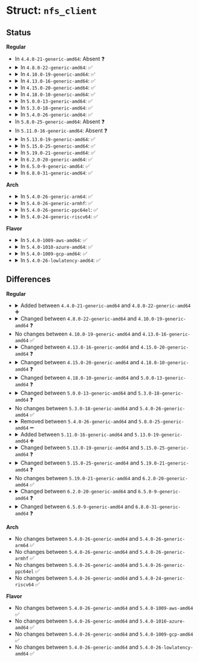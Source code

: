 # Struct: <code>nfs_client</code>

## Status
<b>Regular</b>
<ul>
<li>
In <code>4.4.0-21-generic-amd64</code>: Absent ❓
</li>
<li>
<details>
<summary>In <code>4.8.0-22-generic-amd64</code>: ✅</summary>

```c
struct nfs_client {
    atomic_t cl_count;
    atomic_t cl_mds_count;
    int cl_cons_state;
    long unsigned int cl_res_state;
    long unsigned int cl_flags;
    struct __kernel_sockaddr_storage cl_addr;
    size_t cl_addrlen;
    char * cl_hostname;
    char * cl_acceptor;
    struct list_head cl_share_link;
    struct list_head cl_superblocks;
    struct rpc_clnt * cl_rpcclient;
    const struct nfs_rpc_ops * rpc_ops;
    int cl_proto;
    struct nfs_subversion * cl_nfs_mod;
    u32 cl_minorversion;
    struct rpc_cred * cl_machine_cred;
    struct list_head cl_ds_clients;
    u64 cl_clientid;
    nfs4_verifier cl_confirm;
    long unsigned int cl_state;
    spinlock_t cl_lock;
    long unsigned int cl_lease_time;
    long unsigned int cl_last_renewal;
    struct delayed_work cl_renewd;
    struct rpc_wait_queue cl_rpcwaitq;
    struct idmap * cl_idmap;
    const char * cl_owner_id;
    u32 cl_cb_ident;
    const struct nfs4_minor_version_ops * cl_mvops;
    long unsigned int cl_mig_gen;
    struct nfs4_slot_table * cl_slot_tbl;
    u32 cl_seqid;
    u32 cl_exchange_flags;
    struct nfs4_session * cl_session;
    bool cl_preserve_clid;
    struct nfs41_server_owner * cl_serverowner;
    struct nfs41_server_scope * cl_serverscope;
    struct nfs41_impl_id * cl_implid;
    long unsigned int cl_sp4_flags;
    char[48] cl_ipaddr;
    struct fscache_cookie * fscache;
    struct net * cl_net;
}
```
</details>
</li>
<li>
<details>
<summary>In <code>4.10.0-19-generic-amd64</code>: ✅</summary>

```c
struct nfs_client {
    atomic_t cl_count;
    atomic_t cl_mds_count;
    int cl_cons_state;
    long unsigned int cl_res_state;
    long unsigned int cl_flags;
    struct __kernel_sockaddr_storage cl_addr;
    size_t cl_addrlen;
    char * cl_hostname;
    char * cl_acceptor;
    struct list_head cl_share_link;
    struct list_head cl_superblocks;
    struct rpc_clnt * cl_rpcclient;
    const struct nfs_rpc_ops * rpc_ops;
    int cl_proto;
    struct nfs_subversion * cl_nfs_mod;
    u32 cl_minorversion;
    struct rpc_cred * cl_machine_cred;
    struct list_head cl_ds_clients;
    u64 cl_clientid;
    nfs4_verifier cl_confirm;
    long unsigned int cl_state;
    spinlock_t cl_lock;
    long unsigned int cl_lease_time;
    long unsigned int cl_last_renewal;
    struct delayed_work cl_renewd;
    struct rpc_wait_queue cl_rpcwaitq;
    struct idmap * cl_idmap;
    const char * cl_owner_id;
    u32 cl_cb_ident;
    const struct nfs4_minor_version_ops * cl_mvops;
    long unsigned int cl_mig_gen;
    struct nfs4_slot_table * cl_slot_tbl;
    u32 cl_seqid;
    u32 cl_exchange_flags;
    struct nfs4_session * cl_session;
    bool cl_preserve_clid;
    struct nfs41_server_owner * cl_serverowner;
    struct nfs41_server_scope * cl_serverscope;
    struct nfs41_impl_id * cl_implid;
    long unsigned int cl_sp4_flags;
    wait_queue_head_t cl_lock_waitq;
    char[48] cl_ipaddr;
    struct fscache_cookie * fscache;
    struct net * cl_net;
}
```
</details>
</li>
<li>
<details>
<summary>In <code>4.13.0-16-generic-amd64</code>: ✅</summary>

```c
struct nfs_client {
    atomic_t cl_count;
    atomic_t cl_mds_count;
    int cl_cons_state;
    long unsigned int cl_res_state;
    long unsigned int cl_flags;
    struct __kernel_sockaddr_storage cl_addr;
    size_t cl_addrlen;
    char * cl_hostname;
    char * cl_acceptor;
    struct list_head cl_share_link;
    struct list_head cl_superblocks;
    struct rpc_clnt * cl_rpcclient;
    const struct nfs_rpc_ops * rpc_ops;
    int cl_proto;
    struct nfs_subversion * cl_nfs_mod;
    u32 cl_minorversion;
    struct rpc_cred * cl_machine_cred;
    struct list_head cl_ds_clients;
    u64 cl_clientid;
    nfs4_verifier cl_confirm;
    long unsigned int cl_state;
    spinlock_t cl_lock;
    long unsigned int cl_lease_time;
    long unsigned int cl_last_renewal;
    struct delayed_work cl_renewd;
    struct rpc_wait_queue cl_rpcwaitq;
    struct idmap * cl_idmap;
    const char * cl_owner_id;
    u32 cl_cb_ident;
    const struct nfs4_minor_version_ops * cl_mvops;
    long unsigned int cl_mig_gen;
    struct nfs4_slot_table * cl_slot_tbl;
    u32 cl_seqid;
    u32 cl_exchange_flags;
    struct nfs4_session * cl_session;
    bool cl_preserve_clid;
    struct nfs41_server_owner * cl_serverowner;
    struct nfs41_server_scope * cl_serverscope;
    struct nfs41_impl_id * cl_implid;
    long unsigned int cl_sp4_flags;
    wait_queue_head_t cl_lock_waitq;
    char[48] cl_ipaddr;
    struct fscache_cookie * fscache;
    struct net * cl_net;
}
```
</details>
</li>
<li>
<details>
<summary>In <code>4.15.0-20-generic-amd64</code>: ✅</summary>

```c
struct nfs_client {
    refcount_t cl_count;
    atomic_t cl_mds_count;
    int cl_cons_state;
    long unsigned int cl_res_state;
    long unsigned int cl_flags;
    struct __kernel_sockaddr_storage cl_addr;
    size_t cl_addrlen;
    char * cl_hostname;
    char * cl_acceptor;
    struct list_head cl_share_link;
    struct list_head cl_superblocks;
    struct rpc_clnt * cl_rpcclient;
    const struct nfs_rpc_ops * rpc_ops;
    int cl_proto;
    struct nfs_subversion * cl_nfs_mod;
    u32 cl_minorversion;
    struct rpc_cred * cl_machine_cred;
    struct list_head cl_ds_clients;
    u64 cl_clientid;
    nfs4_verifier cl_confirm;
    long unsigned int cl_state;
    spinlock_t cl_lock;
    long unsigned int cl_lease_time;
    long unsigned int cl_last_renewal;
    struct delayed_work cl_renewd;
    struct rpc_wait_queue cl_rpcwaitq;
    struct idmap * cl_idmap;
    const char * cl_owner_id;
    u32 cl_cb_ident;
    const struct nfs4_minor_version_ops * cl_mvops;
    long unsigned int cl_mig_gen;
    struct nfs4_slot_table * cl_slot_tbl;
    u32 cl_seqid;
    u32 cl_exchange_flags;
    struct nfs4_session * cl_session;
    bool cl_preserve_clid;
    struct nfs41_server_owner * cl_serverowner;
    struct nfs41_server_scope * cl_serverscope;
    struct nfs41_impl_id * cl_implid;
    long unsigned int cl_sp4_flags;
    wait_queue_head_t cl_lock_waitq;
    char[48] cl_ipaddr;
    struct fscache_cookie * fscache;
    struct net * cl_net;
}
```
</details>
</li>
<li>
<details>
<summary>In <code>4.18.0-10-generic-amd64</code>: ✅</summary>

```c
struct nfs_client {
    refcount_t cl_count;
    atomic_t cl_mds_count;
    seqcount_t cl_callback_count;
    int cl_cons_state;
    long unsigned int cl_res_state;
    long unsigned int cl_flags;
    struct __kernel_sockaddr_storage cl_addr;
    size_t cl_addrlen;
    char * cl_hostname;
    char * cl_acceptor;
    struct list_head cl_share_link;
    struct list_head cl_superblocks;
    struct rpc_clnt * cl_rpcclient;
    const struct nfs_rpc_ops * rpc_ops;
    int cl_proto;
    struct nfs_subversion * cl_nfs_mod;
    u32 cl_minorversion;
    struct rpc_cred * cl_machine_cred;
    struct list_head cl_ds_clients;
    u64 cl_clientid;
    nfs4_verifier cl_confirm;
    long unsigned int cl_state;
    spinlock_t cl_lock;
    long unsigned int cl_lease_time;
    long unsigned int cl_last_renewal;
    struct delayed_work cl_renewd;
    struct rpc_wait_queue cl_rpcwaitq;
    struct idmap * cl_idmap;
    const char * cl_owner_id;
    u32 cl_cb_ident;
    const struct nfs4_minor_version_ops * cl_mvops;
    long unsigned int cl_mig_gen;
    struct nfs4_slot_table * cl_slot_tbl;
    u32 cl_seqid;
    u32 cl_exchange_flags;
    struct nfs4_session * cl_session;
    bool cl_preserve_clid;
    struct nfs41_server_owner * cl_serverowner;
    struct nfs41_server_scope * cl_serverscope;
    struct nfs41_impl_id * cl_implid;
    long unsigned int cl_sp4_flags;
    wait_queue_head_t cl_lock_waitq;
    char[48] cl_ipaddr;
    struct fscache_cookie * fscache;
    struct net * cl_net;
}
```
</details>
</li>
<li>
<details>
<summary>In <code>5.0.0-13-generic-amd64</code>: ✅</summary>

```c
struct nfs_client {
    refcount_t cl_count;
    atomic_t cl_mds_count;
    int cl_cons_state;
    long unsigned int cl_res_state;
    long unsigned int cl_flags;
    struct __kernel_sockaddr_storage cl_addr;
    size_t cl_addrlen;
    char * cl_hostname;
    char * cl_acceptor;
    struct list_head cl_share_link;
    struct list_head cl_superblocks;
    struct rpc_clnt * cl_rpcclient;
    const struct nfs_rpc_ops * rpc_ops;
    int cl_proto;
    struct nfs_subversion * cl_nfs_mod;
    u32 cl_minorversion;
    const char * cl_principal;
    struct list_head cl_ds_clients;
    u64 cl_clientid;
    nfs4_verifier cl_confirm;
    long unsigned int cl_state;
    spinlock_t cl_lock;
    long unsigned int cl_lease_time;
    long unsigned int cl_last_renewal;
    struct delayed_work cl_renewd;
    struct rpc_wait_queue cl_rpcwaitq;
    struct idmap * cl_idmap;
    const char * cl_owner_id;
    u32 cl_cb_ident;
    const struct nfs4_minor_version_ops * cl_mvops;
    long unsigned int cl_mig_gen;
    struct nfs4_slot_table * cl_slot_tbl;
    u32 cl_seqid;
    u32 cl_exchange_flags;
    struct nfs4_session * cl_session;
    bool cl_preserve_clid;
    struct nfs41_server_owner * cl_serverowner;
    struct nfs41_server_scope * cl_serverscope;
    struct nfs41_impl_id * cl_implid;
    long unsigned int cl_sp4_flags;
    wait_queue_head_t cl_lock_waitq;
    char[48] cl_ipaddr;
    struct fscache_cookie * fscache;
    struct net * cl_net;
    struct list_head pending_cb_stateids;
}
```
</details>
</li>
<li>
<details>
<summary>In <code>5.3.0-18-generic-amd64</code>: ✅</summary>

```c
struct nfs_client {
    refcount_t cl_count;
    atomic_t cl_mds_count;
    int cl_cons_state;
    long unsigned int cl_res_state;
    long unsigned int cl_flags;
    struct __kernel_sockaddr_storage cl_addr;
    size_t cl_addrlen;
    char * cl_hostname;
    char * cl_acceptor;
    struct list_head cl_share_link;
    struct list_head cl_superblocks;
    struct rpc_clnt * cl_rpcclient;
    const struct nfs_rpc_ops * rpc_ops;
    int cl_proto;
    struct nfs_subversion * cl_nfs_mod;
    u32 cl_minorversion;
    unsigned int cl_nconnect;
    const char * cl_principal;
    struct list_head cl_ds_clients;
    u64 cl_clientid;
    nfs4_verifier cl_confirm;
    long unsigned int cl_state;
    spinlock_t cl_lock;
    long unsigned int cl_lease_time;
    long unsigned int cl_last_renewal;
    struct delayed_work cl_renewd;
    struct rpc_wait_queue cl_rpcwaitq;
    struct idmap * cl_idmap;
    const char * cl_owner_id;
    u32 cl_cb_ident;
    const struct nfs4_minor_version_ops * cl_mvops;
    long unsigned int cl_mig_gen;
    struct nfs4_slot_table * cl_slot_tbl;
    u32 cl_seqid;
    u32 cl_exchange_flags;
    struct nfs4_session * cl_session;
    bool cl_preserve_clid;
    struct nfs41_server_owner * cl_serverowner;
    struct nfs41_server_scope * cl_serverscope;
    struct nfs41_impl_id * cl_implid;
    long unsigned int cl_sp4_flags;
    wait_queue_head_t cl_lock_waitq;
    char[48] cl_ipaddr;
    struct fscache_cookie * fscache;
    struct net * cl_net;
    struct list_head pending_cb_stateids;
}
```
</details>
</li>
<li>
<details>
<summary>In <code>5.4.0-26-generic-amd64</code>: ✅</summary>

```c
struct nfs_client {
    refcount_t cl_count;
    atomic_t cl_mds_count;
    int cl_cons_state;
    long unsigned int cl_res_state;
    long unsigned int cl_flags;
    struct __kernel_sockaddr_storage cl_addr;
    size_t cl_addrlen;
    char * cl_hostname;
    char * cl_acceptor;
    struct list_head cl_share_link;
    struct list_head cl_superblocks;
    struct rpc_clnt * cl_rpcclient;
    const struct nfs_rpc_ops * rpc_ops;
    int cl_proto;
    struct nfs_subversion * cl_nfs_mod;
    u32 cl_minorversion;
    unsigned int cl_nconnect;
    const char * cl_principal;
    struct list_head cl_ds_clients;
    u64 cl_clientid;
    nfs4_verifier cl_confirm;
    long unsigned int cl_state;
    spinlock_t cl_lock;
    long unsigned int cl_lease_time;
    long unsigned int cl_last_renewal;
    struct delayed_work cl_renewd;
    struct rpc_wait_queue cl_rpcwaitq;
    struct idmap * cl_idmap;
    const char * cl_owner_id;
    u32 cl_cb_ident;
    const struct nfs4_minor_version_ops * cl_mvops;
    long unsigned int cl_mig_gen;
    struct nfs4_slot_table * cl_slot_tbl;
    u32 cl_seqid;
    u32 cl_exchange_flags;
    struct nfs4_session * cl_session;
    bool cl_preserve_clid;
    struct nfs41_server_owner * cl_serverowner;
    struct nfs41_server_scope * cl_serverscope;
    struct nfs41_impl_id * cl_implid;
    long unsigned int cl_sp4_flags;
    wait_queue_head_t cl_lock_waitq;
    char[48] cl_ipaddr;
    struct fscache_cookie * fscache;
    struct net * cl_net;
    struct list_head pending_cb_stateids;
}
```
</details>
</li>
<li>
In <code>5.8.0-25-generic-amd64</code>: Absent ❓
</li>
<li>
In <code>5.11.0-16-generic-amd64</code>: Absent ❓
</li>
<li>
<details>
<summary>In <code>5.13.0-19-generic-amd64</code>: ✅</summary>

```c
struct nfs_client {
    refcount_t cl_count;
    atomic_t cl_mds_count;
    int cl_cons_state;
    long unsigned int cl_res_state;
    long unsigned int cl_flags;
    struct __kernel_sockaddr_storage cl_addr;
    size_t cl_addrlen;
    char * cl_hostname;
    char * cl_acceptor;
    struct list_head cl_share_link;
    struct list_head cl_superblocks;
    struct rpc_clnt * cl_rpcclient;
    const struct nfs_rpc_ops * rpc_ops;
    int cl_proto;
    struct nfs_subversion * cl_nfs_mod;
    u32 cl_minorversion;
    unsigned int cl_nconnect;
    const char * cl_principal;
    struct list_head cl_ds_clients;
    u64 cl_clientid;
    nfs4_verifier cl_confirm;
    long unsigned int cl_state;
    spinlock_t cl_lock;
    long unsigned int cl_lease_time;
    long unsigned int cl_last_renewal;
    struct delayed_work cl_renewd;
    struct rpc_wait_queue cl_rpcwaitq;
    struct idmap * cl_idmap;
    const char * cl_owner_id;
    u32 cl_cb_ident;
    const struct nfs4_minor_version_ops * cl_mvops;
    long unsigned int cl_mig_gen;
    struct nfs4_slot_table * cl_slot_tbl;
    u32 cl_seqid;
    u32 cl_exchange_flags;
    struct nfs4_session * cl_session;
    bool cl_preserve_clid;
    struct nfs41_server_owner * cl_serverowner;
    struct nfs41_server_scope * cl_serverscope;
    struct nfs41_impl_id * cl_implid;
    long unsigned int cl_sp4_flags;
    wait_queue_head_t cl_lock_waitq;
    char[48] cl_ipaddr;
    struct fscache_cookie * fscache;
    struct net * cl_net;
    struct list_head pending_cb_stateids;
}
```
</details>
</li>
<li>
<details>
<summary>In <code>5.15.0-25-generic-amd64</code>: ✅</summary>

```c
struct nfs_client {
    refcount_t cl_count;
    atomic_t cl_mds_count;
    int cl_cons_state;
    long unsigned int cl_res_state;
    long unsigned int cl_flags;
    struct __kernel_sockaddr_storage cl_addr;
    size_t cl_addrlen;
    char * cl_hostname;
    char * cl_acceptor;
    struct list_head cl_share_link;
    struct list_head cl_superblocks;
    struct rpc_clnt * cl_rpcclient;
    const struct nfs_rpc_ops * rpc_ops;
    int cl_proto;
    struct nfs_subversion * cl_nfs_mod;
    u32 cl_minorversion;
    unsigned int cl_nconnect;
    unsigned int cl_max_connect;
    const char * cl_principal;
    struct list_head cl_ds_clients;
    u64 cl_clientid;
    nfs4_verifier cl_confirm;
    long unsigned int cl_state;
    spinlock_t cl_lock;
    long unsigned int cl_lease_time;
    long unsigned int cl_last_renewal;
    struct delayed_work cl_renewd;
    struct rpc_wait_queue cl_rpcwaitq;
    struct idmap * cl_idmap;
    const char * cl_owner_id;
    u32 cl_cb_ident;
    const struct nfs4_minor_version_ops * cl_mvops;
    long unsigned int cl_mig_gen;
    struct nfs4_slot_table * cl_slot_tbl;
    u32 cl_seqid;
    u32 cl_exchange_flags;
    struct nfs4_session * cl_session;
    bool cl_preserve_clid;
    struct nfs41_server_owner * cl_serverowner;
    struct nfs41_server_scope * cl_serverscope;
    struct nfs41_impl_id * cl_implid;
    long unsigned int cl_sp4_flags;
    wait_queue_head_t cl_lock_waitq;
    char[48] cl_ipaddr;
    struct fscache_cookie * fscache;
    struct net * cl_net;
    struct list_head pending_cb_stateids;
}
```
</details>
</li>
<li>
<details>
<summary>In <code>5.19.0-21-generic-amd64</code>: ✅</summary>

```c
struct nfs_client {
    refcount_t cl_count;
    atomic_t cl_mds_count;
    int cl_cons_state;
    long unsigned int cl_res_state;
    long unsigned int cl_flags;
    struct __kernel_sockaddr_storage cl_addr;
    size_t cl_addrlen;
    char * cl_hostname;
    char * cl_acceptor;
    struct list_head cl_share_link;
    struct list_head cl_superblocks;
    struct rpc_clnt * cl_rpcclient;
    const struct nfs_rpc_ops * rpc_ops;
    int cl_proto;
    struct nfs_subversion * cl_nfs_mod;
    u32 cl_minorversion;
    unsigned int cl_nconnect;
    unsigned int cl_max_connect;
    const char * cl_principal;
    struct list_head cl_ds_clients;
    u64 cl_clientid;
    nfs4_verifier cl_confirm;
    long unsigned int cl_state;
    spinlock_t cl_lock;
    long unsigned int cl_lease_time;
    long unsigned int cl_last_renewal;
    struct delayed_work cl_renewd;
    struct rpc_wait_queue cl_rpcwaitq;
    struct idmap * cl_idmap;
    const char * cl_owner_id;
    u32 cl_cb_ident;
    const struct nfs4_minor_version_ops * cl_mvops;
    long unsigned int cl_mig_gen;
    struct nfs4_slot_table * cl_slot_tbl;
    u32 cl_seqid;
    u32 cl_exchange_flags;
    struct nfs4_session * cl_session;
    bool cl_preserve_clid;
    struct nfs41_server_owner * cl_serverowner;
    struct nfs41_server_scope * cl_serverscope;
    struct nfs41_impl_id * cl_implid;
    long unsigned int cl_sp4_flags;
    wait_queue_head_t cl_lock_waitq;
    char[48] cl_ipaddr;
    struct net * cl_net;
    struct list_head pending_cb_stateids;
}
```
</details>
</li>
<li>
<details>
<summary>In <code>6.2.0-20-generic-amd64</code>: ✅</summary>

```c
struct nfs_client {
    refcount_t cl_count;
    atomic_t cl_mds_count;
    int cl_cons_state;
    long unsigned int cl_res_state;
    long unsigned int cl_flags;
    struct __kernel_sockaddr_storage cl_addr;
    size_t cl_addrlen;
    char * cl_hostname;
    char * cl_acceptor;
    struct list_head cl_share_link;
    struct list_head cl_superblocks;
    struct rpc_clnt * cl_rpcclient;
    const struct nfs_rpc_ops * rpc_ops;
    int cl_proto;
    struct nfs_subversion * cl_nfs_mod;
    u32 cl_minorversion;
    unsigned int cl_nconnect;
    unsigned int cl_max_connect;
    const char * cl_principal;
    struct list_head cl_ds_clients;
    u64 cl_clientid;
    nfs4_verifier cl_confirm;
    long unsigned int cl_state;
    spinlock_t cl_lock;
    long unsigned int cl_lease_time;
    long unsigned int cl_last_renewal;
    struct delayed_work cl_renewd;
    struct rpc_wait_queue cl_rpcwaitq;
    struct idmap * cl_idmap;
    const char * cl_owner_id;
    u32 cl_cb_ident;
    const struct nfs4_minor_version_ops * cl_mvops;
    long unsigned int cl_mig_gen;
    struct nfs4_slot_table * cl_slot_tbl;
    u32 cl_seqid;
    u32 cl_exchange_flags;
    struct nfs4_session * cl_session;
    bool cl_preserve_clid;
    struct nfs41_server_owner * cl_serverowner;
    struct nfs41_server_scope * cl_serverscope;
    struct nfs41_impl_id * cl_implid;
    long unsigned int cl_sp4_flags;
    wait_queue_head_t cl_lock_waitq;
    char[48] cl_ipaddr;
    struct net * cl_net;
    struct list_head pending_cb_stateids;
}
```
</details>
</li>
<li>
<details>
<summary>In <code>6.5.0-9-generic-amd64</code>: ✅</summary>

```c
struct nfs_client {
    refcount_t cl_count;
    atomic_t cl_mds_count;
    int cl_cons_state;
    long unsigned int cl_res_state;
    long unsigned int cl_flags;
    struct __kernel_sockaddr_storage cl_addr;
    size_t cl_addrlen;
    char * cl_hostname;
    char * cl_acceptor;
    struct list_head cl_share_link;
    struct list_head cl_superblocks;
    struct rpc_clnt * cl_rpcclient;
    const struct nfs_rpc_ops * rpc_ops;
    int cl_proto;
    struct nfs_subversion * cl_nfs_mod;
    u32 cl_minorversion;
    unsigned int cl_nconnect;
    unsigned int cl_max_connect;
    const char * cl_principal;
    struct xprtsec_parms cl_xprtsec;
    struct list_head cl_ds_clients;
    u64 cl_clientid;
    nfs4_verifier cl_confirm;
    long unsigned int cl_state;
    spinlock_t cl_lock;
    long unsigned int cl_lease_time;
    long unsigned int cl_last_renewal;
    struct delayed_work cl_renewd;
    struct rpc_wait_queue cl_rpcwaitq;
    struct idmap * cl_idmap;
    const char * cl_owner_id;
    u32 cl_cb_ident;
    const struct nfs4_minor_version_ops * cl_mvops;
    long unsigned int cl_mig_gen;
    struct nfs4_slot_table * cl_slot_tbl;
    u32 cl_seqid;
    u32 cl_exchange_flags;
    struct nfs4_session * cl_session;
    bool cl_preserve_clid;
    struct nfs41_server_owner * cl_serverowner;
    struct nfs41_server_scope * cl_serverscope;
    struct nfs41_impl_id * cl_implid;
    long unsigned int cl_sp4_flags;
    wait_queue_head_t cl_lock_waitq;
    char[48] cl_ipaddr;
    struct net * cl_net;
    struct list_head pending_cb_stateids;
}
```
</details>
</li>
<li>
<details>
<summary>In <code>6.8.0-31-generic-amd64</code>: ✅</summary>

```c
struct nfs_client {
    refcount_t cl_count;
    atomic_t cl_mds_count;
    int cl_cons_state;
    long unsigned int cl_res_state;
    long unsigned int cl_flags;
    struct __kernel_sockaddr_storage cl_addr;
    size_t cl_addrlen;
    char * cl_hostname;
    char * cl_acceptor;
    struct list_head cl_share_link;
    struct list_head cl_superblocks;
    struct rpc_clnt * cl_rpcclient;
    const struct nfs_rpc_ops * rpc_ops;
    int cl_proto;
    struct nfs_subversion * cl_nfs_mod;
    u32 cl_minorversion;
    unsigned int cl_nconnect;
    unsigned int cl_max_connect;
    const char * cl_principal;
    struct xprtsec_parms cl_xprtsec;
    struct list_head cl_ds_clients;
    u64 cl_clientid;
    nfs4_verifier cl_confirm;
    long unsigned int cl_state;
    spinlock_t cl_lock;
    long unsigned int cl_lease_time;
    long unsigned int cl_last_renewal;
    struct delayed_work cl_renewd;
    struct rpc_wait_queue cl_rpcwaitq;
    struct idmap * cl_idmap;
    const char * cl_owner_id;
    u32 cl_cb_ident;
    const struct nfs4_minor_version_ops * cl_mvops;
    long unsigned int cl_mig_gen;
    struct nfs4_slot_table * cl_slot_tbl;
    u32 cl_seqid;
    u32 cl_exchange_flags;
    struct nfs4_session * cl_session;
    bool cl_preserve_clid;
    struct nfs41_server_owner * cl_serverowner;
    struct nfs41_server_scope * cl_serverscope;
    struct nfs41_impl_id * cl_implid;
    long unsigned int cl_sp4_flags;
    wait_queue_head_t cl_lock_waitq;
    char[48] cl_ipaddr;
    struct net * cl_net;
    struct list_head pending_cb_stateids;
    struct callback_head rcu;
}
```
</details>
</li>
</ul>
<b>Arch</b>
<ul>
<li>
<details>
<summary>In <code>5.4.0-26-generic-arm64</code>: ✅</summary>

```c
struct nfs_client {
    refcount_t cl_count;
    atomic_t cl_mds_count;
    int cl_cons_state;
    long unsigned int cl_res_state;
    long unsigned int cl_flags;
    struct __kernel_sockaddr_storage cl_addr;
    size_t cl_addrlen;
    char * cl_hostname;
    char * cl_acceptor;
    struct list_head cl_share_link;
    struct list_head cl_superblocks;
    struct rpc_clnt * cl_rpcclient;
    const struct nfs_rpc_ops * rpc_ops;
    int cl_proto;
    struct nfs_subversion * cl_nfs_mod;
    u32 cl_minorversion;
    unsigned int cl_nconnect;
    const char * cl_principal;
    struct list_head cl_ds_clients;
    u64 cl_clientid;
    nfs4_verifier cl_confirm;
    long unsigned int cl_state;
    spinlock_t cl_lock;
    long unsigned int cl_lease_time;
    long unsigned int cl_last_renewal;
    struct delayed_work cl_renewd;
    struct rpc_wait_queue cl_rpcwaitq;
    struct idmap * cl_idmap;
    const char * cl_owner_id;
    u32 cl_cb_ident;
    const struct nfs4_minor_version_ops * cl_mvops;
    long unsigned int cl_mig_gen;
    struct nfs4_slot_table * cl_slot_tbl;
    u32 cl_seqid;
    u32 cl_exchange_flags;
    struct nfs4_session * cl_session;
    bool cl_preserve_clid;
    struct nfs41_server_owner * cl_serverowner;
    struct nfs41_server_scope * cl_serverscope;
    struct nfs41_impl_id * cl_implid;
    long unsigned int cl_sp4_flags;
    wait_queue_head_t cl_lock_waitq;
    char[48] cl_ipaddr;
    struct fscache_cookie * fscache;
    struct net * cl_net;
    struct list_head pending_cb_stateids;
}
```
</details>
</li>
<li>
<details>
<summary>In <code>5.4.0-26-generic-armhf</code>: ✅</summary>

```c
struct nfs_client {
    refcount_t cl_count;
    atomic_t cl_mds_count;
    int cl_cons_state;
    long unsigned int cl_res_state;
    long unsigned int cl_flags;
    struct __kernel_sockaddr_storage cl_addr;
    size_t cl_addrlen;
    char * cl_hostname;
    char * cl_acceptor;
    struct list_head cl_share_link;
    struct list_head cl_superblocks;
    struct rpc_clnt * cl_rpcclient;
    const struct nfs_rpc_ops * rpc_ops;
    int cl_proto;
    struct nfs_subversion * cl_nfs_mod;
    u32 cl_minorversion;
    unsigned int cl_nconnect;
    const char * cl_principal;
    struct list_head cl_ds_clients;
    u64 cl_clientid;
    nfs4_verifier cl_confirm;
    long unsigned int cl_state;
    spinlock_t cl_lock;
    long unsigned int cl_lease_time;
    long unsigned int cl_last_renewal;
    struct delayed_work cl_renewd;
    struct rpc_wait_queue cl_rpcwaitq;
    struct idmap * cl_idmap;
    const char * cl_owner_id;
    u32 cl_cb_ident;
    const struct nfs4_minor_version_ops * cl_mvops;
    long unsigned int cl_mig_gen;
    struct nfs4_slot_table * cl_slot_tbl;
    u32 cl_seqid;
    u32 cl_exchange_flags;
    struct nfs4_session * cl_session;
    bool cl_preserve_clid;
    struct nfs41_server_owner * cl_serverowner;
    struct nfs41_server_scope * cl_serverscope;
    struct nfs41_impl_id * cl_implid;
    long unsigned int cl_sp4_flags;
    wait_queue_head_t cl_lock_waitq;
    char[48] cl_ipaddr;
    struct fscache_cookie * fscache;
    struct net * cl_net;
    struct list_head pending_cb_stateids;
}
```
</details>
</li>
<li>
<details>
<summary>In <code>5.4.0-26-generic-ppc64el</code>: ✅</summary>

```c
struct nfs_client {
    refcount_t cl_count;
    atomic_t cl_mds_count;
    int cl_cons_state;
    long unsigned int cl_res_state;
    long unsigned int cl_flags;
    struct __kernel_sockaddr_storage cl_addr;
    size_t cl_addrlen;
    char * cl_hostname;
    char * cl_acceptor;
    struct list_head cl_share_link;
    struct list_head cl_superblocks;
    struct rpc_clnt * cl_rpcclient;
    const struct nfs_rpc_ops * rpc_ops;
    int cl_proto;
    struct nfs_subversion * cl_nfs_mod;
    u32 cl_minorversion;
    unsigned int cl_nconnect;
    const char * cl_principal;
    struct list_head cl_ds_clients;
    u64 cl_clientid;
    nfs4_verifier cl_confirm;
    long unsigned int cl_state;
    spinlock_t cl_lock;
    long unsigned int cl_lease_time;
    long unsigned int cl_last_renewal;
    struct delayed_work cl_renewd;
    struct rpc_wait_queue cl_rpcwaitq;
    struct idmap * cl_idmap;
    const char * cl_owner_id;
    u32 cl_cb_ident;
    const struct nfs4_minor_version_ops * cl_mvops;
    long unsigned int cl_mig_gen;
    struct nfs4_slot_table * cl_slot_tbl;
    u32 cl_seqid;
    u32 cl_exchange_flags;
    struct nfs4_session * cl_session;
    bool cl_preserve_clid;
    struct nfs41_server_owner * cl_serverowner;
    struct nfs41_server_scope * cl_serverscope;
    struct nfs41_impl_id * cl_implid;
    long unsigned int cl_sp4_flags;
    wait_queue_head_t cl_lock_waitq;
    char[48] cl_ipaddr;
    struct fscache_cookie * fscache;
    struct net * cl_net;
    struct list_head pending_cb_stateids;
}
```
</details>
</li>
<li>
<details>
<summary>In <code>5.4.0-24-generic-riscv64</code>: ✅</summary>

```c
struct nfs_client {
    refcount_t cl_count;
    atomic_t cl_mds_count;
    int cl_cons_state;
    long unsigned int cl_res_state;
    long unsigned int cl_flags;
    struct __kernel_sockaddr_storage cl_addr;
    size_t cl_addrlen;
    char * cl_hostname;
    char * cl_acceptor;
    struct list_head cl_share_link;
    struct list_head cl_superblocks;
    struct rpc_clnt * cl_rpcclient;
    const struct nfs_rpc_ops * rpc_ops;
    int cl_proto;
    struct nfs_subversion * cl_nfs_mod;
    u32 cl_minorversion;
    unsigned int cl_nconnect;
    const char * cl_principal;
    struct list_head cl_ds_clients;
    u64 cl_clientid;
    nfs4_verifier cl_confirm;
    long unsigned int cl_state;
    spinlock_t cl_lock;
    long unsigned int cl_lease_time;
    long unsigned int cl_last_renewal;
    struct delayed_work cl_renewd;
    struct rpc_wait_queue cl_rpcwaitq;
    struct idmap * cl_idmap;
    const char * cl_owner_id;
    u32 cl_cb_ident;
    const struct nfs4_minor_version_ops * cl_mvops;
    long unsigned int cl_mig_gen;
    struct nfs4_slot_table * cl_slot_tbl;
    u32 cl_seqid;
    u32 cl_exchange_flags;
    struct nfs4_session * cl_session;
    bool cl_preserve_clid;
    struct nfs41_server_owner * cl_serverowner;
    struct nfs41_server_scope * cl_serverscope;
    struct nfs41_impl_id * cl_implid;
    long unsigned int cl_sp4_flags;
    wait_queue_head_t cl_lock_waitq;
    char[48] cl_ipaddr;
    struct fscache_cookie * fscache;
    struct net * cl_net;
    struct list_head pending_cb_stateids;
}
```
</details>
</li>
</ul>
<b>Flavor</b>
<ul>
<li>
<details>
<summary>In <code>5.4.0-1009-aws-amd64</code>: ✅</summary>

```c
struct nfs_client {
    refcount_t cl_count;
    atomic_t cl_mds_count;
    int cl_cons_state;
    long unsigned int cl_res_state;
    long unsigned int cl_flags;
    struct __kernel_sockaddr_storage cl_addr;
    size_t cl_addrlen;
    char * cl_hostname;
    char * cl_acceptor;
    struct list_head cl_share_link;
    struct list_head cl_superblocks;
    struct rpc_clnt * cl_rpcclient;
    const struct nfs_rpc_ops * rpc_ops;
    int cl_proto;
    struct nfs_subversion * cl_nfs_mod;
    u32 cl_minorversion;
    unsigned int cl_nconnect;
    const char * cl_principal;
    struct list_head cl_ds_clients;
    u64 cl_clientid;
    nfs4_verifier cl_confirm;
    long unsigned int cl_state;
    spinlock_t cl_lock;
    long unsigned int cl_lease_time;
    long unsigned int cl_last_renewal;
    struct delayed_work cl_renewd;
    struct rpc_wait_queue cl_rpcwaitq;
    struct idmap * cl_idmap;
    const char * cl_owner_id;
    u32 cl_cb_ident;
    const struct nfs4_minor_version_ops * cl_mvops;
    long unsigned int cl_mig_gen;
    struct nfs4_slot_table * cl_slot_tbl;
    u32 cl_seqid;
    u32 cl_exchange_flags;
    struct nfs4_session * cl_session;
    bool cl_preserve_clid;
    struct nfs41_server_owner * cl_serverowner;
    struct nfs41_server_scope * cl_serverscope;
    struct nfs41_impl_id * cl_implid;
    long unsigned int cl_sp4_flags;
    wait_queue_head_t cl_lock_waitq;
    char[48] cl_ipaddr;
    struct fscache_cookie * fscache;
    struct net * cl_net;
    struct list_head pending_cb_stateids;
}
```
</details>
</li>
<li>
<details>
<summary>In <code>5.4.0-1010-azure-amd64</code>: ✅</summary>

```c
struct nfs_client {
    refcount_t cl_count;
    atomic_t cl_mds_count;
    int cl_cons_state;
    long unsigned int cl_res_state;
    long unsigned int cl_flags;
    struct __kernel_sockaddr_storage cl_addr;
    size_t cl_addrlen;
    char * cl_hostname;
    char * cl_acceptor;
    struct list_head cl_share_link;
    struct list_head cl_superblocks;
    struct rpc_clnt * cl_rpcclient;
    const struct nfs_rpc_ops * rpc_ops;
    int cl_proto;
    struct nfs_subversion * cl_nfs_mod;
    u32 cl_minorversion;
    unsigned int cl_nconnect;
    const char * cl_principal;
    struct list_head cl_ds_clients;
    u64 cl_clientid;
    nfs4_verifier cl_confirm;
    long unsigned int cl_state;
    spinlock_t cl_lock;
    long unsigned int cl_lease_time;
    long unsigned int cl_last_renewal;
    struct delayed_work cl_renewd;
    struct rpc_wait_queue cl_rpcwaitq;
    struct idmap * cl_idmap;
    const char * cl_owner_id;
    u32 cl_cb_ident;
    const struct nfs4_minor_version_ops * cl_mvops;
    long unsigned int cl_mig_gen;
    struct nfs4_slot_table * cl_slot_tbl;
    u32 cl_seqid;
    u32 cl_exchange_flags;
    struct nfs4_session * cl_session;
    bool cl_preserve_clid;
    struct nfs41_server_owner * cl_serverowner;
    struct nfs41_server_scope * cl_serverscope;
    struct nfs41_impl_id * cl_implid;
    long unsigned int cl_sp4_flags;
    wait_queue_head_t cl_lock_waitq;
    char[48] cl_ipaddr;
    struct fscache_cookie * fscache;
    struct net * cl_net;
    struct list_head pending_cb_stateids;
}
```
</details>
</li>
<li>
<details>
<summary>In <code>5.4.0-1009-gcp-amd64</code>: ✅</summary>

```c
struct nfs_client {
    refcount_t cl_count;
    atomic_t cl_mds_count;
    int cl_cons_state;
    long unsigned int cl_res_state;
    long unsigned int cl_flags;
    struct __kernel_sockaddr_storage cl_addr;
    size_t cl_addrlen;
    char * cl_hostname;
    char * cl_acceptor;
    struct list_head cl_share_link;
    struct list_head cl_superblocks;
    struct rpc_clnt * cl_rpcclient;
    const struct nfs_rpc_ops * rpc_ops;
    int cl_proto;
    struct nfs_subversion * cl_nfs_mod;
    u32 cl_minorversion;
    unsigned int cl_nconnect;
    const char * cl_principal;
    struct list_head cl_ds_clients;
    u64 cl_clientid;
    nfs4_verifier cl_confirm;
    long unsigned int cl_state;
    spinlock_t cl_lock;
    long unsigned int cl_lease_time;
    long unsigned int cl_last_renewal;
    struct delayed_work cl_renewd;
    struct rpc_wait_queue cl_rpcwaitq;
    struct idmap * cl_idmap;
    const char * cl_owner_id;
    u32 cl_cb_ident;
    const struct nfs4_minor_version_ops * cl_mvops;
    long unsigned int cl_mig_gen;
    struct nfs4_slot_table * cl_slot_tbl;
    u32 cl_seqid;
    u32 cl_exchange_flags;
    struct nfs4_session * cl_session;
    bool cl_preserve_clid;
    struct nfs41_server_owner * cl_serverowner;
    struct nfs41_server_scope * cl_serverscope;
    struct nfs41_impl_id * cl_implid;
    long unsigned int cl_sp4_flags;
    wait_queue_head_t cl_lock_waitq;
    char[48] cl_ipaddr;
    struct fscache_cookie * fscache;
    struct net * cl_net;
    struct list_head pending_cb_stateids;
}
```
</details>
</li>
<li>
<details>
<summary>In <code>5.4.0-26-lowlatency-amd64</code>: ✅</summary>

```c
struct nfs_client {
    refcount_t cl_count;
    atomic_t cl_mds_count;
    int cl_cons_state;
    long unsigned int cl_res_state;
    long unsigned int cl_flags;
    struct __kernel_sockaddr_storage cl_addr;
    size_t cl_addrlen;
    char * cl_hostname;
    char * cl_acceptor;
    struct list_head cl_share_link;
    struct list_head cl_superblocks;
    struct rpc_clnt * cl_rpcclient;
    const struct nfs_rpc_ops * rpc_ops;
    int cl_proto;
    struct nfs_subversion * cl_nfs_mod;
    u32 cl_minorversion;
    unsigned int cl_nconnect;
    const char * cl_principal;
    struct list_head cl_ds_clients;
    u64 cl_clientid;
    nfs4_verifier cl_confirm;
    long unsigned int cl_state;
    spinlock_t cl_lock;
    long unsigned int cl_lease_time;
    long unsigned int cl_last_renewal;
    struct delayed_work cl_renewd;
    struct rpc_wait_queue cl_rpcwaitq;
    struct idmap * cl_idmap;
    const char * cl_owner_id;
    u32 cl_cb_ident;
    const struct nfs4_minor_version_ops * cl_mvops;
    long unsigned int cl_mig_gen;
    struct nfs4_slot_table * cl_slot_tbl;
    u32 cl_seqid;
    u32 cl_exchange_flags;
    struct nfs4_session * cl_session;
    bool cl_preserve_clid;
    struct nfs41_server_owner * cl_serverowner;
    struct nfs41_server_scope * cl_serverscope;
    struct nfs41_impl_id * cl_implid;
    long unsigned int cl_sp4_flags;
    wait_queue_head_t cl_lock_waitq;
    char[48] cl_ipaddr;
    struct fscache_cookie * fscache;
    struct net * cl_net;
    struct list_head pending_cb_stateids;
}
```
</details>
</li>
</ul>

## Differences
<b>Regular</b>
<ul>
<li>
<details>
<summary>Added between <code>4.4.0-21-generic-amd64</code> and <code>4.8.0-22-generic-amd64</code> ➕</summary>

```c
struct nfs_client {
    atomic_t cl_count;
    atomic_t cl_mds_count;
    int cl_cons_state;
    long unsigned int cl_res_state;
    long unsigned int cl_flags;
    struct __kernel_sockaddr_storage cl_addr;
    size_t cl_addrlen;
    char * cl_hostname;
    char * cl_acceptor;
    struct list_head cl_share_link;
    struct list_head cl_superblocks;
    struct rpc_clnt * cl_rpcclient;
    const struct nfs_rpc_ops * rpc_ops;
    int cl_proto;
    struct nfs_subversion * cl_nfs_mod;
    u32 cl_minorversion;
    struct rpc_cred * cl_machine_cred;
    struct list_head cl_ds_clients;
    u64 cl_clientid;
    nfs4_verifier cl_confirm;
    long unsigned int cl_state;
    spinlock_t cl_lock;
    long unsigned int cl_lease_time;
    long unsigned int cl_last_renewal;
    struct delayed_work cl_renewd;
    struct rpc_wait_queue cl_rpcwaitq;
    struct idmap * cl_idmap;
    const char * cl_owner_id;
    u32 cl_cb_ident;
    const struct nfs4_minor_version_ops * cl_mvops;
    long unsigned int cl_mig_gen;
    struct nfs4_slot_table * cl_slot_tbl;
    u32 cl_seqid;
    u32 cl_exchange_flags;
    struct nfs4_session * cl_session;
    bool cl_preserve_clid;
    struct nfs41_server_owner * cl_serverowner;
    struct nfs41_server_scope * cl_serverscope;
    struct nfs41_impl_id * cl_implid;
    long unsigned int cl_sp4_flags;
    char[48] cl_ipaddr;
    struct fscache_cookie * fscache;
    struct net * cl_net;
}
```
</details>
</li>
<li>
<details>
<summary>Changed between <code>4.8.0-22-generic-amd64</code> and <code>4.10.0-19-generic-amd64</code> ❓</summary>
<ul>
<li>
<b>Field added. </b>
<code>wait_queue_head_t cl_lock_waitq</code>
</li>
</ul>
</details>
</li>
<li>
No changes between <code>4.10.0-19-generic-amd64</code> and <code>4.13.0-16-generic-amd64</code> ✅
</li>
<li>
<details>
<summary>Changed between <code>4.13.0-16-generic-amd64</code> and <code>4.15.0-20-generic-amd64</code> ❓</summary>
<ul>
<li>
<b>Field type changed. </b>
<code>atomic_t cl_count</code> ➡️ <code>refcount_t cl_count</code>
</li>
</ul>
</details>
</li>
<li>
<details>
<summary>Changed between <code>4.15.0-20-generic-amd64</code> and <code>4.18.0-10-generic-amd64</code> ❓</summary>
<ul>
<li>
<b>Field added. </b>
<code>seqcount_t cl_callback_count</code>
</li>
</ul>
</details>
</li>
<li>
<details>
<summary>Changed between <code>4.18.0-10-generic-amd64</code> and <code>5.0.0-13-generic-amd64</code> ❓</summary>
<ul>
<li>
<b>Field added. </b>
<code>const char * cl_principal</code>
</li>
<li>
<b>Field added. </b>
<code>struct list_head pending_cb_stateids</code>
</li>
<li>
<b>Field removed. </b>
<code>seqcount_t cl_callback_count</code>
</li>
<li>
<b>Field removed. </b>
<code>struct rpc_cred * cl_machine_cred</code>
</li>
</ul>
</details>
</li>
<li>
<details>
<summary>Changed between <code>5.0.0-13-generic-amd64</code> and <code>5.3.0-18-generic-amd64</code> ❓</summary>
<ul>
<li>
<b>Field added. </b>
<code>unsigned int cl_nconnect</code>
</li>
</ul>
</details>
</li>
<li>
No changes between <code>5.3.0-18-generic-amd64</code> and <code>5.4.0-26-generic-amd64</code> ✅
</li>
<li>
<details>
<summary>Removed between <code>5.4.0-26-generic-amd64</code> and <code>5.8.0-25-generic-amd64</code> ➖</summary>

```c
struct nfs_client {
    refcount_t cl_count;
    atomic_t cl_mds_count;
    int cl_cons_state;
    long unsigned int cl_res_state;
    long unsigned int cl_flags;
    struct __kernel_sockaddr_storage cl_addr;
    size_t cl_addrlen;
    char * cl_hostname;
    char * cl_acceptor;
    struct list_head cl_share_link;
    struct list_head cl_superblocks;
    struct rpc_clnt * cl_rpcclient;
    const struct nfs_rpc_ops * rpc_ops;
    int cl_proto;
    struct nfs_subversion * cl_nfs_mod;
    u32 cl_minorversion;
    unsigned int cl_nconnect;
    const char * cl_principal;
    struct list_head cl_ds_clients;
    u64 cl_clientid;
    nfs4_verifier cl_confirm;
    long unsigned int cl_state;
    spinlock_t cl_lock;
    long unsigned int cl_lease_time;
    long unsigned int cl_last_renewal;
    struct delayed_work cl_renewd;
    struct rpc_wait_queue cl_rpcwaitq;
    struct idmap * cl_idmap;
    const char * cl_owner_id;
    u32 cl_cb_ident;
    const struct nfs4_minor_version_ops * cl_mvops;
    long unsigned int cl_mig_gen;
    struct nfs4_slot_table * cl_slot_tbl;
    u32 cl_seqid;
    u32 cl_exchange_flags;
    struct nfs4_session * cl_session;
    bool cl_preserve_clid;
    struct nfs41_server_owner * cl_serverowner;
    struct nfs41_server_scope * cl_serverscope;
    struct nfs41_impl_id * cl_implid;
    long unsigned int cl_sp4_flags;
    wait_queue_head_t cl_lock_waitq;
    char[48] cl_ipaddr;
    struct fscache_cookie * fscache;
    struct net * cl_net;
    struct list_head pending_cb_stateids;
}
```
</details>
</li>
<li>
<details>
<summary>Added between <code>5.11.0-16-generic-amd64</code> and <code>5.13.0-19-generic-amd64</code> ➕</summary>

```c
struct nfs_client {
    refcount_t cl_count;
    atomic_t cl_mds_count;
    int cl_cons_state;
    long unsigned int cl_res_state;
    long unsigned int cl_flags;
    struct __kernel_sockaddr_storage cl_addr;
    size_t cl_addrlen;
    char * cl_hostname;
    char * cl_acceptor;
    struct list_head cl_share_link;
    struct list_head cl_superblocks;
    struct rpc_clnt * cl_rpcclient;
    const struct nfs_rpc_ops * rpc_ops;
    int cl_proto;
    struct nfs_subversion * cl_nfs_mod;
    u32 cl_minorversion;
    unsigned int cl_nconnect;
    const char * cl_principal;
    struct list_head cl_ds_clients;
    u64 cl_clientid;
    nfs4_verifier cl_confirm;
    long unsigned int cl_state;
    spinlock_t cl_lock;
    long unsigned int cl_lease_time;
    long unsigned int cl_last_renewal;
    struct delayed_work cl_renewd;
    struct rpc_wait_queue cl_rpcwaitq;
    struct idmap * cl_idmap;
    const char * cl_owner_id;
    u32 cl_cb_ident;
    const struct nfs4_minor_version_ops * cl_mvops;
    long unsigned int cl_mig_gen;
    struct nfs4_slot_table * cl_slot_tbl;
    u32 cl_seqid;
    u32 cl_exchange_flags;
    struct nfs4_session * cl_session;
    bool cl_preserve_clid;
    struct nfs41_server_owner * cl_serverowner;
    struct nfs41_server_scope * cl_serverscope;
    struct nfs41_impl_id * cl_implid;
    long unsigned int cl_sp4_flags;
    wait_queue_head_t cl_lock_waitq;
    char[48] cl_ipaddr;
    struct fscache_cookie * fscache;
    struct net * cl_net;
    struct list_head pending_cb_stateids;
}
```
</details>
</li>
<li>
<details>
<summary>Changed between <code>5.13.0-19-generic-amd64</code> and <code>5.15.0-25-generic-amd64</code> ❓</summary>
<ul>
<li>
<b>Field added. </b>
<code>unsigned int cl_max_connect</code>
</li>
</ul>
</details>
</li>
<li>
<details>
<summary>Changed between <code>5.15.0-25-generic-amd64</code> and <code>5.19.0-21-generic-amd64</code> ❓</summary>
<ul>
<li>
<b>Field removed. </b>
<code>struct fscache_cookie * fscache</code>
</li>
</ul>
</details>
</li>
<li>
No changes between <code>5.19.0-21-generic-amd64</code> and <code>6.2.0-20-generic-amd64</code> ✅
</li>
<li>
<details>
<summary>Changed between <code>6.2.0-20-generic-amd64</code> and <code>6.5.0-9-generic-amd64</code> ❓</summary>
<ul>
<li>
<b>Field added. </b>
<code>struct xprtsec_parms cl_xprtsec</code>
</li>
</ul>
</details>
</li>
<li>
<details>
<summary>Changed between <code>6.5.0-9-generic-amd64</code> and <code>6.8.0-31-generic-amd64</code> ❓</summary>
<ul>
<li>
<b>Field added. </b>
<code>struct callback_head rcu</code>
</li>
</ul>
</details>
</li>
</ul>
<b>Arch</b>
<ul>
<li>
No changes between <code>5.4.0-26-generic-amd64</code> and <code>5.4.0-26-generic-arm64</code> ✅
</li>
<li>
No changes between <code>5.4.0-26-generic-amd64</code> and <code>5.4.0-26-generic-armhf</code> ✅
</li>
<li>
No changes between <code>5.4.0-26-generic-amd64</code> and <code>5.4.0-26-generic-ppc64el</code> ✅
</li>
<li>
No changes between <code>5.4.0-26-generic-amd64</code> and <code>5.4.0-24-generic-riscv64</code> ✅
</li>
</ul>
<b>Flavor</b>
<ul>
<li>
No changes between <code>5.4.0-26-generic-amd64</code> and <code>5.4.0-1009-aws-amd64</code> ✅
</li>
<li>
No changes between <code>5.4.0-26-generic-amd64</code> and <code>5.4.0-1010-azure-amd64</code> ✅
</li>
<li>
No changes between <code>5.4.0-26-generic-amd64</code> and <code>5.4.0-1009-gcp-amd64</code> ✅
</li>
<li>
No changes between <code>5.4.0-26-generic-amd64</code> and <code>5.4.0-26-lowlatency-amd64</code> ✅
</li>
</ul>
